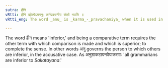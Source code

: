 ```yaml
---
sutra: हीने
vRtti: हीने द्योत्येऽयमनुः कर्मप्रवचनीय संज्ञो भवति ॥
vRtti_eng: The word _anu_ is _karma_-_pravachaniya_ when it is used in the sense of inferior or subordinate to.

---
```

The word हीन means 'inferior,' and being a comparative term requires the other term with which comparison is made and which is superior; to complete the sense. In other words अनु governs the person to which others are inferior, in the accusative case. As अनुशाकटायनवैयाकरणाः 'all grammarians are inferior to _Sakatayana_.'